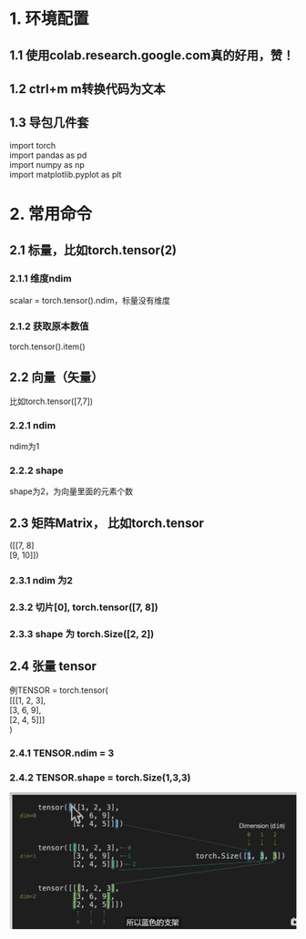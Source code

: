 

# 1. 环境配置  

## 1.1 使用colab.research.google.com真的好用，赞！  
## 1.2 ctrl+m m转换代码为文本  
## 1.3  导包几件套  
import torch  
import pandas as pd  
import numpy as np  
import matplotlib.pyplot as plt  

# 2. 常用命令  

## 2.1 标量，比如torch.tensor(2)  
### 2.1.1 维度ndim  
scalar = torch.tensor().ndim，标量没有维度  
### 2.1.2 获取原本数值  
torch.tensor().item()  

## 2.2 向量（矢量）
比如torch.tensor([7,7])  
### 2.2.1 ndim  
ndim为1
### 2.2.2 shape
shape为2，为向量里面的元素个数  

## 2.3 矩阵Matrix， 比如torch.tensor
([[7, 8]  
    [9, 10]])  
### 2.3.1 ndim 为2  
### 2.3.2 切片[0], torch.tensor([7, 8])  
### 2.3.3 shape 为 torch.Size([2, 2])  

## 2.4 张量 tensor
例TENSOR = torch.tensor(  
    [[[1, 2, 3],  
    [3, 6, 9],  
    [2, 4, 5]]]  
)
### 2.4.1 TENSOR.ndim = 3
### 2.4.2 TENSOR.shape = torch.Size(1,3,3)
![alt text](image.png)